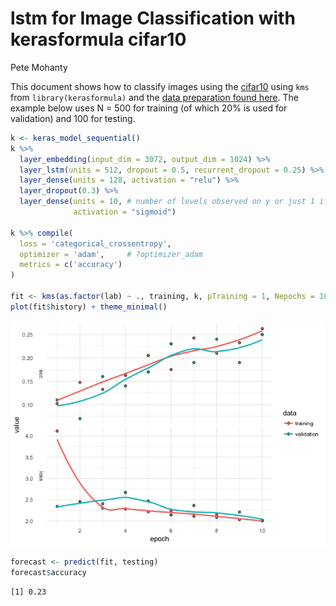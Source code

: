 lstm for Image Classification with kerasformula cifar10
================
Pete Mohanty

This document shows how to classify images using the [cifar10](https://www.cs.toronto.edu/~kriz/cifar.html) using `kms` from `library(kerasformula)` and the [data preparation found here](https://github.com/rdrr1990/kerasformula/blob/master/examples/cifar10/kerasformula_cifar10.md). The example below uses N = 500 for training (of which 20% is used for validation) and 100 for testing. 

``` r
k <- keras_model_sequential()
k %>%
  layer_embedding(input_dim = 3072, output_dim = 1024) %>% 
  layer_lstm(units = 512, dropout = 0.5, recurrent_dropout = 0.25) %>% 
  layer_dense(units = 128, activation = "relu") %>%
  layer_dropout(0.3) %>%
  layer_dense(units = 10, # number of levels observed on y or just 1 if binary  
              activation = "sigmoid")

k %>% compile(
  loss = 'categorical_crossentropy',
  optimizer = 'adam',     # ?optimizer_adam
  metrics = c('accuracy')
)

fit <- kms(as.factor(lab) ~ ., training, k, pTraining = 1, Nepochs = 10)
plot(fit$history) + theme_minimal()
```

![](kerasformula_cifar10_lstm_files/figure-markdown_github-ascii_identifiers/unnamed-chunk-1-1.png)

``` r
forecast <- predict(fit, testing)
forecast$accuracy
```

    [1] 0.23
